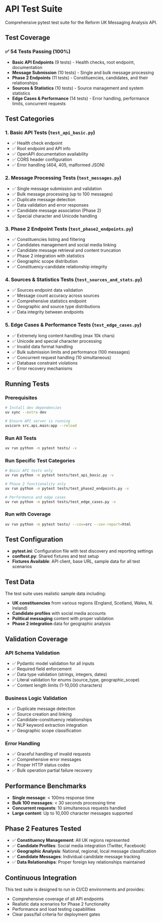 # API Test Suite

Comprehensive pytest test suite for the Reform UK Messaging Analysis API.

## Test Coverage

### ✅ 54 Tests Passing (100%)

- **Basic API Endpoints** (9 tests) - Health checks, root endpoint, documentation
- **Message Submission** (10 tests) - Single and bulk message processing
- **Phase 2 Endpoints** (11 tests) - Constituencies, candidates, and their relationships
- **Sources & Statistics** (10 tests) - Source management and system statistics
- **Edge Cases & Performance** (14 tests) - Error handling, performance limits, concurrent requests

## Test Categories

### 1. Basic API Tests (`test_api_basic.py`)
- ✅ Health check endpoint
- ✅ Root endpoint and API info
- ✅ OpenAPI documentation availability
- ✅ CORS header configuration
- ✅ Error handling (404, 405, malformed JSON)

### 2. Message Processing Tests (`test_messages.py`)
- ✅ Single message submission and validation
- ✅ Bulk message processing (up to 100 messages)
- ✅ Duplicate message detection
- ✅ Data validation and error responses
- ✅ Candidate message association (Phase 2)
- ✅ Special character and Unicode handling

### 3. Phase 2 Endpoint Tests (`test_phase2_endpoints.py`)
- ✅ Constituencies listing and filtering
- ✅ Candidates management and social media linking
- ✅ Candidate message retrieval and content truncation
- ✅ Phase 2 integration with statistics
- ✅ Geographic scope distribution
- ✅ Constituency-candidate relationship integrity

### 4. Sources & Statistics Tests (`test_sources_and_stats.py`)
- ✅ Sources endpoint data validation
- ✅ Message count accuracy across sources
- ✅ Comprehensive statistics endpoint
- ✅ Geographic and source type distributions
- ✅ Data integrity between endpoints

### 5. Edge Cases & Performance Tests (`test_edge_cases.py`)
- ✅ Extremely long content handling (max 10k chars)
- ✅ Unicode and special character processing
- ✅ Invalid data format handling
- ✅ Bulk submission limits and performance (100 messages)
- ✅ Concurrent request handling (10 simultaneous)
- ✅ Database constraint violations
- ✅ Error recovery mechanisms

## Running Tests

### Prerequisites
```bash
# Install dev dependencies
uv sync --extra dev

# Ensure API server is running
uvicorn src.api.main:app --reload
```

### Run All Tests
```bash
uv run python -m pytest tests/ -v
```

### Run Specific Test Categories
```bash
# Basic API tests only
uv run python -m pytest tests/test_api_basic.py -v

# Phase 2 functionality only
uv run python -m pytest tests/test_phase2_endpoints.py -v

# Performance and edge cases
uv run python -m pytest tests/test_edge_cases.py -v
```

### Run with Coverage
```bash
uv run python -m pytest tests/ --cov=src --cov-report=html
```

## Test Configuration

- **pytest.ini**: Configuration file with test discovery and reporting settings
- **conftest.py**: Shared fixtures and test setup
- **Fixtures Available**: API client, base URL, sample data for all test scenarios

## Test Data

The test suite uses realistic sample data including:
- **UK constituencies** from various regions (England, Scotland, Wales, N. Ireland)
- **Candidate profiles** with social media accounts
- **Political messaging** content with proper validation
- **Phase 2 integration** data for geographic analysis

## Validation Coverage

### API Schema Validation
- ✅ Pydantic model validation for all inputs
- ✅ Required field enforcement
- ✅ Data type validation (strings, integers, dates)
- ✅ Literal validation for enums (source_type, geographic_scope)
- ✅ Content length limits (1-10,000 characters)

### Business Logic Validation  
- ✅ Duplicate message detection
- ✅ Source creation and linking
- ✅ Candidate-constituency relationships
- ✅ NLP keyword extraction integration
- ✅ Geographic scope classification

### Error Handling
- ✅ Graceful handling of invalid requests
- ✅ Comprehensive error messages
- ✅ Proper HTTP status codes
- ✅ Bulk operation partial failure recovery

## Performance Benchmarks

- **Single message**: < 100ms response time
- **Bulk 100 messages**: < 30 seconds processing time  
- **Concurrent requests**: 10 simultaneous requests handled
- **Large content**: Up to 10,000 character messages supported

## Phase 2 Features Tested

- ✅ **Constituency Management**: All UK regions represented
- ✅ **Candidate Profiles**: Social media integration (Twitter, Facebook)
- ✅ **Geographic Analysis**: National, regional, local message classification
- ✅ **Candidate Messages**: Individual candidate message tracking
- ✅ **Data Relationships**: Proper foreign key relationships maintained

## Continuous Integration

This test suite is designed to run in CI/CD environments and provides:
- Comprehensive coverage of all API endpoints
- Realistic data scenarios for Phase 2 functionality
- Performance and load testing capabilities
- Clear pass/fail criteria for deployment gates